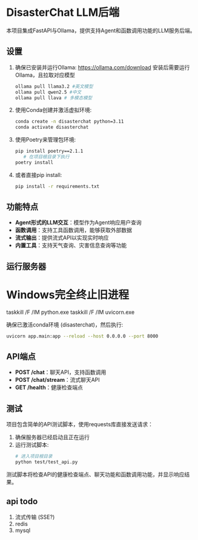 # DisasterChat LLM后端

本项目集成FastAPI与Ollama，提供支持Agent和函数调用功能的LLM服务后端。

## 设置

1. 确保已安装并运行Ollama:
    https://ollama.com/download
    安装后需要运行Ollama，且拉取对应模型

    ```bash
    ollama pull llama3.2 #英文模型
    ollama pull qwen2.5 #中文
    ollama pull llava # 多模态模型
    ```

2. 使用Conda创建并激活虚拟环境:
   ```bash
   conda create -n disasterchat python=3.11
   conda activate disasterchat
   ```

3. 使用Poetry来管理包环境: 
   ```bash
   pip install poetry==2.1.1
      # 在项目根目录下执行
   poetry install
   ```

4. 或者直接pip install:
   ```bash
   pip install -r requirements.txt
   ```

## 功能特点

- **Agent形式的LLM交互**：模型作为Agent响应用户查询
- **函数调用**：支持工具函数调用，能够获取外部数据
- **流式输出**：提供流式API以实现实时响应
- **内置工具**：支持天气查询、灾害信息查询等功能

## 运行服务器

# Windows完全终止旧进程
taskkill /F /IM python.exe
taskkill /F /IM uvicorn.exe

确保已激活conda环境 (disasterchat)，然后执行:
```bash
uvicorn app.main:app --reload --host 0.0.0.0 --port 8000
```

## API端点

- **POST /chat**：聊天API，支持函数调用
- **POST /chat/stream**：流式聊天API
- **GET /health**：健康检查端点

## 测试

项目包含简单的API测试脚本，使用requests库直接发送请求：

1. 确保服务器已经启动且正在运行
2. 运行测试脚本:
   ```bash
   # 进入项目根目录
   python test/test_api.py
   ```

测试脚本将检查API的健康检查端点、聊天功能和函数调用功能，并显示响应结果。


## api todo

1. 流式传输 (SSE?)
2. redis
3. mysql
